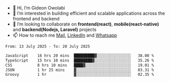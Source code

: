 - 👋 Hi, I’m Gideon Owolabi
- 👀 I’m interested in building efficient and scalable applications across the frontend and backend
- 💞️ I’m looking to collaborate on <b>frontend(react)</b>, <b>mobile(react-native)</b> and <b>backend(Nodejs, Laravel)</b> projects
- 📫 How to reach me <a href="mailto:gideoniyin2021@gmail.com">Mail</a>, <a href="https://www.linkedin.com/in/gideon-owolabi-9b667a232/">LinkedIn</a> and <a href="https://wa.me/2348055377085">Whatsapp</a>

<!---
gude1/gude1 is a ✨ special ✨ repository because its `README.md` (this file) appears on your GitHub profile.
You can click the Preview link to take a look at your changes.
--->

<!--START_SECTION:waka-->

```txt
From: 13 July 2025 - To: 20 July 2025

JavaScript    16 hrs 20 mins  █████████▓░░░░░░░░░░░░░░░   38.00 %
TypeScript    15 hrs 10 mins  ████████▓░░░░░░░░░░░░░░░░   35.26 %
CSS           8 hrs 10 mins   ████▓░░░░░░░░░░░░░░░░░░░░   19.01 %
JSON          1 hr 25 mins    ▓░░░░░░░░░░░░░░░░░░░░░░░░   03.31 %
Groovy        1 hr            ▓░░░░░░░░░░░░░░░░░░░░░░░░   02.35 %
```

<!--END_SECTION:waka-->
